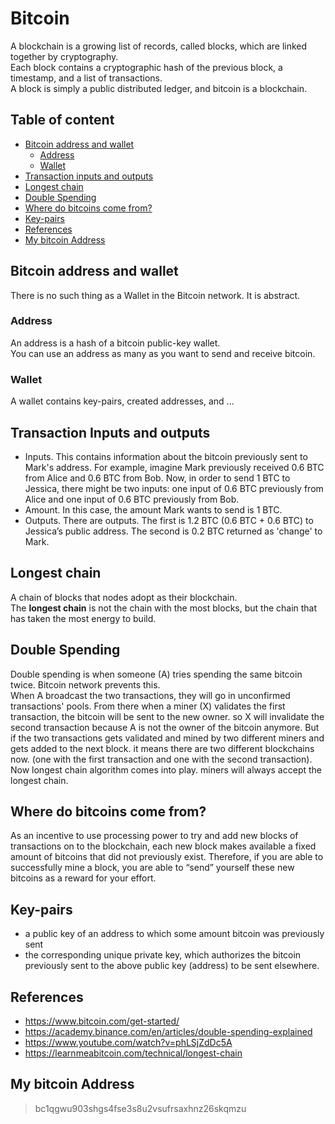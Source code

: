 # Bitcoin

A blockchain is a growing list of records, called blocks, which are linked together by cryptography.  
Each block contains a cryptographic hash of the previous block, a timestamp, and a list of transactions.  
A block is simply a public distributed ledger, and bitcoin is a blockchain.

## Table of content

- [Bitcoin address and wallet](#bitcoin-address-and-wallet)
  - [Address](#address)
  - [Wallet](#wallet)
- [Transaction inputs and outputs](#transaction-inputs-and-outputs)
- [Longest chain](#longest-chain)
- [Double Spending](#double-spending)
- [Where do bitcoins come from?](#where-do-bitcoins-come-from)
- [Key-pairs](#key-pairs)
- [References](#references)
- [My bitcoin Address](#my-bitcoin-address)

## Bitcoin address and wallet

There is no such thing as a Wallet in the Bitcoin network. It is abstract.  

### Address

An address is a hash of a bitcoin public-key wallet.  
You can use an address as many as you want to send and receive bitcoin.

### Wallet

A wallet contains key-pairs, created addresses, and ...  

## Transaction Inputs and outputs

- Inputs. This contains information about the bitcoin previously sent to Mark's address. For example, imagine Mark previously received 0.6 BTC from Alice and 0.6 BTC from Bob. Now, in order to send 1 BTC to Jessica, there might be two inputs: one input of 0.6 BTC previously from Alice and one input of 0.6 BTC previously from Bob.
- Amount. In this case, the amount Mark wants to send is 1 BTC.
- Outputs. There are outputs. The first is 1.2 BTC (0.6 BTC + 0.6 BTC) to Jessica’s public address. The second is 0.2 BTC returned as 'change' to Mark.

## Longest chain

A chain of blocks that nodes adopt as their blockchain.  
The **longest chain** is not the chain with the most blocks, but the chain that has taken the most energy to build.

## Double Spending

Double spending is when someone (A) tries spending the same bitcoin twice. Bitcoin network prevents this.  
When A broadcast the two transactions, they will go in unconfirmed transactions' pools. From there when a miner (X) validates the first transaction, the bitcoin will be sent to the new owner. so X will invalidate the second transaction because A is not the owner of the bitcoin anymore. But if the two transactions gets validated and mined by two different miners and gets added to the next block. it means there are two different blockchains now. (one with the first transaction and one with the second transaction). Now longest chain algorithm comes into play. miners will always accept the longest chain.  

## Where do bitcoins come from?

As an incentive to use processing power to try and add new blocks of transactions on to the blockchain, each new block makes available a fixed amount of bitcoins that did not previously exist. Therefore, if you are able to successfully mine a block, you are able to “send” yourself these new bitcoins as a reward for your effort.

## Key-pairs

- a public key of an address to which some amount bitcoin was previously sent
- the corresponding unique private key, which authorizes the bitcoin previously sent to the above public key (address) to be sent elsewhere.

## References

- <https://www.bitcoin.com/get-started/>
- <https://academy.binance.com/en/articles/double-spending-explained>
- <https://www.youtube.com/watch?v=phLSjZdDc5A>
- <https://learnmeabitcoin.com/technical/longest-chain>

## My bitcoin Address

> bc1qgwu903shgs4fse3s8u2vsufrsaxhnz26skqmzu
